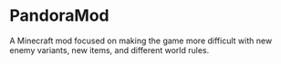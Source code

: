 # PandoraMod
A Minecraft mod focused on making the game more difficult with new enemy variants, new items, and different world rules.
